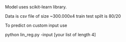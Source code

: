 Model uses scikit-learn library.

Data is csv file of size ~300.000x4 
train test spilt is 80/20

To predict on custom input use

python lin_reg.py -input [your list of length 4]
